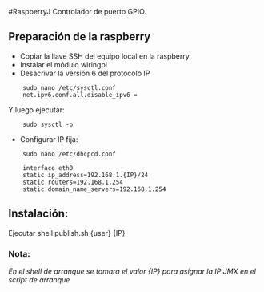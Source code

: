 #RaspberryJ Controlador de puerto GPIO.

## Preparación de la raspberry

- Copiar la llave SSH del equipo local en la raspberry.
- Instalar el módulo wiringpi
- Desacrivar la versión 6 del protocolo IP
```
    sudo nano /etc/sysctl.conf
    net.ipv6.conf.all.disable_ipv6 = 
```
 Y luego ejecutar:
```
    sudo sysctl -p
```
- Configurar IP fija:
```
    sudo nano /etc/dhcpcd.conf
    
    interface eth0
    static ip_address=192.168.1.{IP}/24
    static routers=192.168.1.254
    static domain_name_servers=192.168.1.254
```

## Instalación:

Ejecutar shell publish.sh {user} {IP}

### Nota:
*En el shell de arranque se tomara el valor {IP} para asignar la IP JMX en el script de arranque*